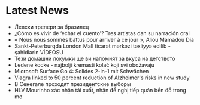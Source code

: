 # Latest News
-  Левски трепери за бразилец
-  ¿Cómo es vivir de ‘echar el cuento’? Tres artistas dan su narración oral
-  « Nous nous sommes battus pour arriver à ce jour », Aliou Mamadou Dia
-  Sankt-Peterburqda London Mall ticarət mərkəzi təxliyyə edilib - şahidlərin VİDEOSU
-  Тези домашни локумки ще ви напомнят за вкуса на детството
-  Ledene kocke - najbolji kremasti kolač koji svi obožavaju
-  Microsoft Surface Go 4: Solides 2-in-1 mit Schwächen
-  Viagra linked to 50 percent reduction of Alzheimer's risks in new study
-  В Сенегале проходят президентские выборы
-  HLV Mourinho xác nhận tái xuất, nhận đề nghị tiếp quản bến đỗ trong mơ
